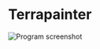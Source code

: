 # Terrapainter

![Program screenshot](https://cdn.discordapp.com/attachments/1014691721445130250/1022269853370945627/unknown.png)